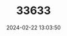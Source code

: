 ---
title: "33633"
category: "Ceodes wagneriana"
draft: false
date: 2024-02-22 13:03:50
languages:
  Hawaiian: ["pāpala", "pāpala kēpau"]
---